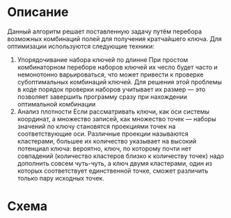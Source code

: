 # Описание
Данный алгоритм решает поставленную задачу путём перебора возможных комбинаций полей для получения кратчайшего ключа. 
Для оптимизации используются следующие техники:
1. Упорядочивание набора ключей по длинне
   При простом комбинаторном переборе наборов ключей их чесло будет часто и немонотонно варьироваться, что может привести к проверке субоптимальных комбинаций ключей. Для решения этой проблемы в коде порядок проверки наборов учитывает их размер  —  это позволяет завершить программу сразу при нахождении оптимальной комбинации
2. Анализ плотности
   Если рассматривать ключи, как оси системы координат, а множество записей, как множество точек  —  наборы значений по ключу становятся проекциями точек на соответствующие оси. Различные проекции называются кластерами, большее их количество указывает на высокий потенциал ключа: вероятно, ключ, по которому почти нет совпадений (количество кластеров близко к количеству точек) надо дополнить совсем чуть-чуть, а ключ двумя кластерами, один из которых соответствует единственной точке, сможет различить только пару исходных точек.
# Схема
